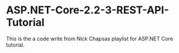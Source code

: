 # ASP.NET-Core-2.2-3-REST-API-Tutorial
This is the a code write from Nick Chapsas playlist for ASP.NET Core tutorial.
